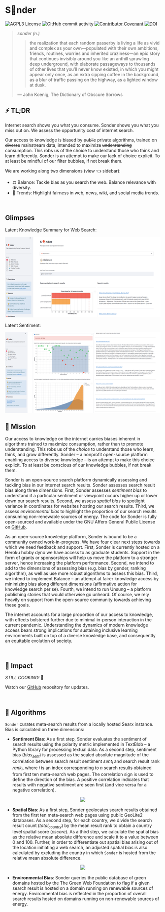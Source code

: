 # S🎈nder

![AGPL3 License](https://img.shields.io/github/license/saurabh-khanna/sonder)
![GitHub commit activity](https://img.shields.io/github/commit-activity/m/saurabh-khanna/sonder)
[![Contributor Covenant](https://img.shields.io/badge/Contributor%20Covenant-v2.0%20adopted-ff69b4.svg)](CODE_OF_CONDUCT.md)
[![DOI](https://zenodo.org/badge/DOI/10.5281/zenodo.4536014.svg)](https://doi.org/10.5281/zenodo.4536014)


> *sonder (n.)*
>
>> the realization that each random passerby is living a life as vivid and complex as your own—populated with their own ambitions, friends, routines, worries and inherited craziness—an epic story that continues invisibly around you like an anthill sprawling deep underground, with elaborate passageways to thousands of other lives that you’ll never know existed, in which you might appear only once, as an extra sipping coffee in the background, as a blur of traffic passing on the highway, as a lighted window at dusk.
>
> &mdash; John Koenig, The Dictionary of Obscure Sorrows


## ⚡ TL;DR

Internet search shows you what you consume. Sonder shows you what you miss out on. We assess the opportunity cost of internet search.

Our access to knowledge is biased by ~~public~~ private algorithms, trained on ~~diverse~~ mainstream data, intended to maximize ~~understanding~~ consumption. This robs us of the choice to understand those who think and learn differently. Sonder is an attempt to make our lack of choice explicit. To at least be mindful of our filter bubbles, if not break them.

We are working along two dimensions (view 👈 sidebar):

+ ⚖️ Balance: Tackle bias as you search the web. Balance relevance with diversity.
+ 📣 Trends: Highlight fairness in web, news, wiki, and social media trends.


<br/>

## Glimpses

Latent Knowledge Summary for Web Search:

<p align="center">
  <img src="images/1.png" />
</p>

Latent Sentiment:

<p align="center">
  <img src="images/2.png" />
</p>

## 🧭 ️Mission

Our access to knowledge on the internet carries biases inherent in algorithms trained to maximize consumption, rather than to promote understanding. This robs us of the _choice_ to understand those who learn, think, and grow differently. Sonder &ndash; a nonprofit open-source platform enabling access to diverse knowledge &ndash; is an attempt to make this choice explicit. To at least be conscious of our knowledge bubbles, if not break them.

Sonder is an open-source search platform dynamically assessing and tackling bias in our internet search results. Sonder assesses search result bias along three dimensions. First, Sonder assesses _sentiment bias_ to understand if a particular sentiment or viewpoint occurs higher up or lower down our search results. Second, we assess _spatial bias_ to spotlight variance in coordinates for websites hosting our search results. Third, we assess _environmental bias_ to highlight the proportion of our search results consuming non-renewable sources of energy. The code for Sonder is fully open-sourced and available under the GNU Affero General Public License on [GitHub](https://github.com/sonder-labs/sonder).

As an open-source knowledge platform, Sonder is bound to be a community owned work-in-progress. We have four clear next steps towards which we need feedback and support. First, Sonder is currently hosted on a Heroku hobby dyno we have access to as graduate students. Support in the form of grants or sponsorships will help us move the platform to a stronger server, hence increasing the platform performance. Second, we intend to add to the dimensions of assessing bias (e.g. bias by gender, ranking algorithm), as well as use more robust algorithms to assess this bias. Third, we intend to implement Balance &ndash; an attempt at fairer knowledge access by minimizing bias along different dimensions (affirmative action for knowledge search per se). Fourth, we intend to run Unsung &ndash; a platform publishing stories that would otherwise go unheard. Of course, we rely heavily on support from the open-source community towards achieving these goals.

The internet accounts for a large proportion of our access to knowledge, with effects bolstered further due to minimal in-person interaction in the current pandemic. Understanding the dynamics of modern knowledge access bears strong implications for sustaining inclusive learning environments built on top of a diverse knowledge base, and consequently an equitable evolution of society.

<br/>

## 🎯 Impact

_STILL COOKING!_ :spaghetti:

Watch our [GitHub](https://github.com/sonder-labs/sonder) repository for updates.

<br/>

## 🧮 Algorithms

`Sonder` curates meta-search results from a locally hosted Searx instance. Bias is calculated on three dimensions:

* __Sentiment Bias__: As a first step, Sonder evaluates the sentiment of search results using the polarity metric implemented in TextBlob &ndash; a Python library for processing textual data. As a second step, sentiment bias (_bias<sub>sent</sub>_) is assessed as the scaled absolute magnitude of the correlation between search result sentiment _sent<sub>i</sub>_ and search result rank _rank<sub>i</sub>_, where _i_ is an index corresponding to _n_ search results obtained from first ten meta-search web pages. The correlation sign is used to define the direction of the bias. A positive correlation indicates that results with negative sentiment are seen first (and vice versa for a negative correlation).

<p align="center">
  <img src="images/equation_sentiment.svg" />
</p>


* __Spatial Bias__: As a first step, Sonder geolocates search results obtained from the first ten meta-search web pages using public GeoLite2 databases. As a second step, for each country, we divide the search result count (_total<sub>country</sub>_) by the mean result rank to obtain a country level spatial score (_cscore_). As a third step, we calculate the spatial bias as the relative mean absolute difference and scale it to a value between 0 and 100. Further, in order to differentiate out spatial bias arising out of the location initiating a web search, an adjusted spatial bias is also calculated by excluding the country in which `Sonder` is hosted from the relative mean absolute difference.

<p align="center">
  <img src="images/equation_spatial.svg" />
</p>

* __Environmental Bias__: Sonder queries the public database of green domains hosted by the The Green Web Foundation to flag if a given search result is hosted on a domain running on renewable sources of energy. Environmental bias is reflected in the proportion of overall search results hosted on domains running on non-renewable sources of energy.
